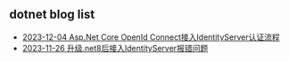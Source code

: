 ## dotnet blog list
* [2023-12-04 Asp.Net Core OpenId Connect接入IdentityServer认证流程](2023-12-04-AspNetCore-OpenIdConnect接入IdentityServer认证流程)
* [2023-11-26 升级.net8后接入IdentityServer报错问题](2023-11-26-升级.net8后接入IdentityServer报错问题)